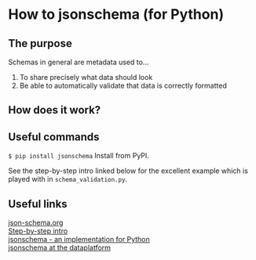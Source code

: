 # How to jsonschema (for Python)

## The purpose
Schemas in general are metadata used to...
1) To share precisely what data should look 
2) Be able to automatically validate that data is correctly formatted

## How does it work?


## Useful commands
`$ pip install jsonschema` Install from PyPI.<br/>

See the step-by-step intro linked below for the excellent example which is played with in `schema_validation.py`.

## Useful links
[json-schema.org](https://json-schema.org/)<br/>
[Step-by-step intro](https://json-schema.org/learn/getting-started-step-by-step.html)<br/>
[jsonschema - an implementation for Python](https://python-jsonschema.readthedocs.io/en/stable/)<br/>
[jsonschema at the dataplatform](https://github.com/oslokommune/dataplattform/blob/master/docs/jsonschema.md)
